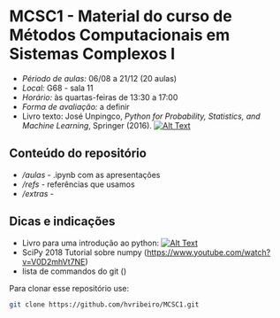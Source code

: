 # MCSC1 - Material do curso de Métodos Computacionais em Sistemas Complexos I

- *Périodo de aulas:* 06/08 a 21/12 (20 aulas)
- *Local:* G68 - sala 11
- *Horário:* às quartas-feiras de 13:30 a 17:00
- *Forma de avaliação:* a definir
- Livro texto: José Unpingco, *Python for Probability, Statistics, and Machine Learning*, Springer (2016).
[![Alt Text](https://images.springer.com/sgw/books/medium/9783319307152.jpg)]()


## Conteúdo do repositório
- */aulas* - .ipynb com as apresentações
- */refs* - referências que usamos
- */extras* - 

## Dicas e indicações

- Livro para uma introdução ao python: 
[![Alt Text](http://greenteapress.com/thinkpython2/think_python2_medium.jpg)]()
- SciPy 2018 Tutorial sobre numpy (https://www.youtube.com/watch?v=V0D2mhVt7NE)
- lista de commandos do git ()


Para clonar esse repositório use:
```sh
git clone https://github.com/hvribeiro/MCSC1.git 
```
